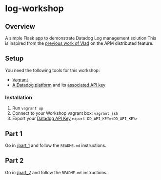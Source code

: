 # log-workshop
## Overview 

A simple Flask app to demonstrate Datadog Log management solution
This is inspired from the [previous work of Vlad][4] on the APM distributed feature.

## Setup

You need the following tools for this workshop:

* [Vagrant][1]
* [A Datadog platform][2] and its [associated API key][3]

### Installation

1. Run `vagrant up`
2. Connect to your Workshop vagrant box: `vagrant ssh`
3. Export your [Datadog API Key][3] `export DD_API_KEY=<DD_API_KEY>`

## Part 1

Go in [/part_1](/workshop/part_1) and follow the `README.md` instructions.

## Part 2

Go in [/part_2](/workshop/part_2) and follow the `README.md` instructions.

[1]: https://www.vagrantup.com/downloads.html
[2]: https://app.datadoghq.com/
[3]: https://app.datadoghq.com/account/settings#api
[4]: https://github.com/vlad-mh/pyconuk-2017
[5]: https://docs.datadoghq.com/logs/log_collection/
[6]: https://app.datadoghq.com/logs
[7]: https://docs.datadoghq.com/logs/processing/